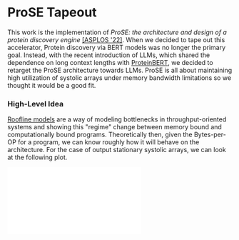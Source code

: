 # ProSE Tapeout

This work is the implementation of _ProSE: the architecture and design of a protein discovery engine_ [[ASPLOS '22]](https://dl.acm.org/doi/pdf/10.1145/3503222.3507722?casa_token=AaaaUhe5T24AAAAA:mbtrAIdZRIy1PcjeEgdtGXarFZ29ODWcVOj2iyeQ2JA1WP7y4dMR40AFGfMu6DJg0e1g1pcGNAcFVQ). 
When we decided to tape out this accelerator, Protein discovery via BERT models was no longer the primary goal. Instead, with the recent introduction
of LLMs, which shared the dependence on long context lengths with [ProteinBERT](https://github.com/nadavbra/protein_bert),
we decided to retarget the ProSE architecture towards LLMs. ProSE is all about maintaining high utilization
of systolic arrays under memory bandwidth limitations so we thought it would be a good fit.

### High-Level Idea

[Roofline models](https://en.wikipedia.org/wiki/Roofline_model) are a way of modeling bottlenecks in throughput-oriented
systems and showing this "regime" change between memory bound and computationally bound programs. Theoretically then,
given the Bytes-per-OP for a program, we can know roughly how it will behave on the architecture. For the case of
output stationary systolic arrays, we can look at the following plot.

![](/img/roofline-alone.pdf)
